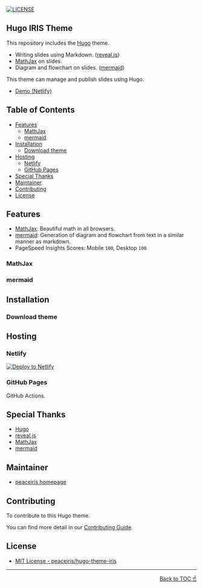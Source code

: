[![LICENSE](https://img.shields.io/github/license/mashape/apistatus.svg)](https://github.com/peaceiris/hugo-theme-iris/blob/master/LICENSE)



## Hugo IRIS Theme

This repository includes the [Hugo] theme.

- Writing slides using Markdown. ([reveal.js])
- [MathJax] on slides.
- Diagram and flowchart on slides. ([mermaid])

This theme can manage and publish slides using Hugo.

- [Demo (Netlify)]



## Table of Contents

<!-- START doctoc generated TOC please keep comment here to allow auto update -->
<!-- DON'T EDIT THIS SECTION, INSTEAD RE-RUN doctoc TO UPDATE -->


- [Features](#features)
  - [MathJax](#mathjax)
  - [mermaid](#mermaid)
- [Installation](#installation)
  - [Download theme](#download-theme)
- [Hosting](#hosting)
  - [Netlify](#netlify)
  - [GitHub Pages](#github-pages)
- [Special Thanks](#special-thanks)
- [Maintainer](#maintainer)
- [Contributing](#contributing)
- [License](#license)

<!-- END doctoc generated TOC please keep comment here to allow auto update -->



## Features

- [MathJax]: Beautiful math in all browsers.
- [mermaid]: Generation of diagram and flowchart from text in a similar manner as markdown.
- PageSpeed Insights Scores: Mobile `100`, Desktop `100`

### MathJax

### mermaid



## Installation

### Download theme



## Hosting

### Netlify

<!-- Deploy to Netlify Button -->
<!-- https://www.netlify.com/docs/deploy-button/ -->
[![Deploy to Netlify](https://www.netlify.com/img/deploy/button.svg)](https://app.netlify.com/start/deploy?repository=https://github.com/peaceiris/hugo-theme-iris)

### GitHub Pages

GitHub Actions.



## Special Thanks

- [Hugo]
- [reveal.js]
- [MathJax]
- [mermaid]



## Maintainer

- [peaceiris homepage](https://peaceiris.com)



## Contributing

To contribute to this Hugo theme.

You can find more detail in our [Contributing Guide].



## License

- [MIT License - peaceiris/hugo-theme-iris](https://github.com/peaceiris/hugo-theme-iris/blob/master/LICENSE)



---

<div align="right">
<a href="#table-of-contents">Back to TOC ☝️</a>
</div>



<!-- Internal References -->
[Demo (Netlify)]: https://hugoiris.netlify.com/
[Contributing Guide]: https://github.com/peaceiris/hugo-theme-iris/blob/master/CONTRIBUTING.md

<!-- External References -->
[Hugo]: https://gohugo.io/
[reveal.js]: https://github.com/hakimel/reveal.js/
[MathJax]: https://www.mathjax.org/
[mermaid]: https://github.com/knsv/mermaid
